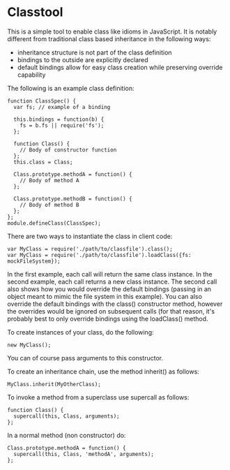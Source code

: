 Classtool
=========

This is a simple tool to enable class like idioms in JavaScript.  It is notably different
from traditional class based inheritance in the following ways:

- inheritance structure is not part of the class definition
- bindings to the outside are explicitly declared
- default bindings allow for easy class creation while preserving override capability

The following is an example class definition:

    function ClassSpec() {
      var fs; // example of a binding
   
      this.bindings = function(b) {
        fs = b.fs || require('fs');
      };
   
      function Class() {
        // Body of constructor function
      };
      this.class = Class;
   
      Class.prototype.methodA = function() {
        // Body of method A
      };
   
      Class.prototype.methodB = function() {
        // Body of method B
      };
    };
    module.defineClass(ClassSpec); 

There are two ways to instantiate the class in client code:

    var MyClass = require('./path/to/classfile').class();
    var MyClass = require('./path/to/classfile').loadClass({fs: mockFileSystem});

In the first example, each call will return the same class instance.  In the second
example, each call returns a new class instance.  The second call also shows how you
would override the default bindings (passing in an object meant to mimic the file 
system in this example).  You can also override the default bindings with the class()
constructor method, however the overrides would be ignored on subsequent calls (for
that reason, it's probably best to only override bindings using the loadClass() method.

To create instances of your class, do the following:

    new MyClass();

You can of course pass arguments to this constructor.

To create an inheritance chain, use the method inherit() as follows:

    MyClass.inherit(MyOtherClass);

To invoke a method from a superclass use supercall as follows:

    function Class() {
      supercall(this, Class, arguments);
    };

In a normal method (non constructor) do:

    Class.prototype.methodA = function() {
      supercall(this, Class, 'methodA', arguments);
    };

